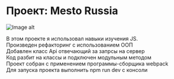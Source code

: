 # Проект: Mesto Russia
 ![Image alt](https://github.com/renatibragimov1987.github.io/mesto/raw/main/src/images/foto-site.png)
 <!-- * [Ссылка на проект](https://renatibragimov1987.github.io/mesto/src/images/site-foto.jpg)   -->
 В этом проекте я использовал навыки изучения JS.  
 Произведен рефакторинг с использованием ООП  
 Добавлен класс Api отвечающий за запрсы на сервер  
 Код разбит на классы и подключен модульным методом  
 Проект собран с применением программы-сборщика webpack  
 Для запуска проекта выполнить npm run dev с консоли  